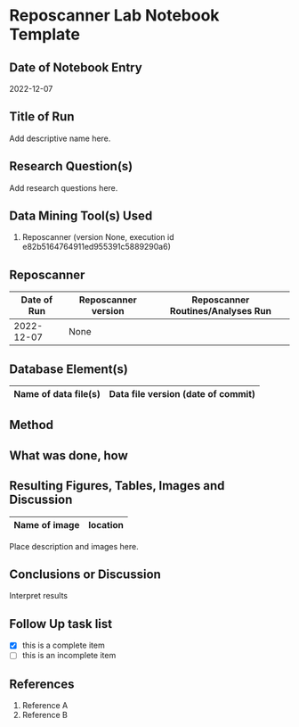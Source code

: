 # Reposcanner Lab Notebook Template

## Date of Notebook Entry
2022-12-07

## Title of Run
Add descriptive name here.

## Research Question(s)
Add research questions here.

## Data Mining Tool(s) Used
1. Reposcanner (version None, execution id e82b5164764911ed955391c5889290a6)

## Reposcanner
Date of Run | Reposcanner version | Reposcanner Routines/Analyses Run
----------------------- | ------------------- | -----------
2022-12-07 | None | 

## Database Element(s)
Name of data file(s) | Data file version (date of commit)
------------------------ | ------------------------------

## Method
## What was done, how

## Resulting Figures, Tables, Images and Discussion
Name of image | location
------------------------ | ------------------------------

Place description and images here.
## Conclusions or Discussion
Interpret results

## Follow Up task list
- [x] this is a complete item
- [ ] this is an incomplete item

## References
1. Reference A
1. Reference B

